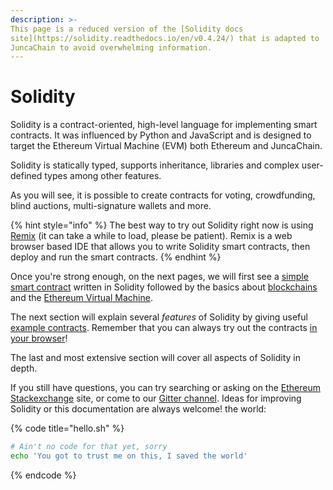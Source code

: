 ```yaml
---
description: >-
This page is a reduced version of the [Solidity docs
site](https://solidity.readthedocs.io/en/v0.4.24/) that is adapted to
JuncaChain to avoid overwhelming information.
---
```


# Solidity

Solidity is a contract-oriented, high-level language for implementing smart contracts. It was influenced by Python and JavaScript and is designed to target the Ethereum Virtual Machine \(EVM\) both Ethereum and JuncaChain.

Solidity is statically typed, supports inheritance, libraries and complex user-defined types among other features.

As you will see, it is possible to create contracts for voting, crowdfunding, blind auctions, multi-signature wallets and more.

{% hint style="info" %}
The best way to try out Solidity right now is using [Remix](https://remix.ethereum.org/) \(it can take a while to load, please be patient\). Remix is a web browser based IDE that allows you to write Solidity smart contracts, then deploy and run the smart contracts.
{% endhint %}

Once you're strong enough, on the next pages, we will first see a [simple smart contract](https://solidity.readthedocs.io/en/v0.4.24/introduction-to-smart-contracts.html#simple-smart-contract) written in Solidity followed by the basics about [blockchains](https://solidity.readthedocs.io/en/v0.4.24/introduction-to-smart-contracts.html#blockchain-basics) and the [Ethereum Virtual Machine](https://solidity.readthedocs.io/en/v0.4.24/introduction-to-smart-contracts.html#the-ethereum-virtual-machine).

The next section will explain several _features_ of Solidity by giving useful [example contracts](https://solidity.readthedocs.io/en/v0.4.24/solidity-by-example.html#voting). Remember that you can always try out the contracts [in your browser](https://remix.ethereum.org/)!

The last and most extensive section will cover all aspects of Solidity in depth.

If you still have questions, you can try searching or asking on the [Ethereum Stackexchange](https://ethereum.stackexchange.com/) site, or come to our [Gitter channel](https://gitter.im/ethereum/solidity/). Ideas for improving Solidity or this documentation are always welcome! the world:

{% code title="hello.sh" %}
```bash
# Ain't no code for that yet, sorry
echo 'You got to trust me on this, I saved the world'
```
{% endcode %}